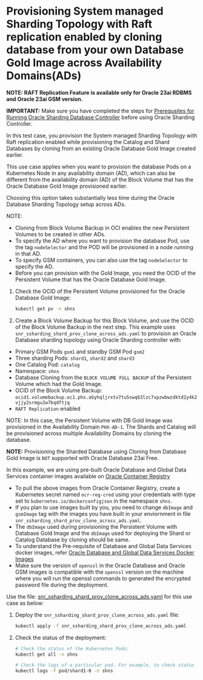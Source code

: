 # Provisioning System managed Sharding Topology with Raft replication enabled by cloning database from your own Database Gold Image across Availability Domains(ADs)

**NOTE: RAFT Replication Feature is available only for Oracle 23ai RDBMS and Oracle 23ai GSM version.**

**IMPORTANT:** Make sure you have completed the steps for [Prerequsites for Running Oracle Sharding Database Controller](../../README.md#prerequsites-for-running-oracle-sharding-database-controller) before using Oracle Sharding Controller.

In this test case, you provision the System managed Sharding Topology with Raft replication enabled while provisioning the Catalog and Shard Databases by cloning from an existing Oracle Database Gold Image created earlier.

This use case applies when you want to provision the database Pods on a Kubernetes Node in any availability domain (AD), which can also be different from the availability domain (AD) of the Block Volume that has the Oracle Database Gold Image provisioned earlier.

Choosing this option takes substantially less time during the Oracle Database Sharding Topology setup across ADs.

NOTE:

* Cloning from Block Volume Backup in OCI enables the new Persistent Volumes to be created in other ADs.
* To specify the AD where you want to provision the database Pod, use the tag `nodeSelector` and the POD will be provisioned in a node running in that AD.
* To specify GSM containers, you can also use the tag `nodeSelector` to specify the AD.
* Before you can provision with the Gold Image, you need the OCID of the Persistent Volume that has the Oracle Database Gold Image.

1. Check the OCID of the Persistent Volume provisioned for the Oracle Database Gold Image:
    ```sh
    kubectl get pv -n shns
    ```
2. Create a Block Volume Backup for this Block Volume, and use the OCID of the Block Volume Backup in the next step. This example uses `snr_ssharding_shard_prov_clone_across_ads.yaml` to provision an Oracle Database sharding topology using Oracle Sharding controller with:

* Primary GSM Pods `gsm1` and standby GSM Pod `gsm2`
* Three sharding Pods: `shard1`, `shard2` and `shard3`
* One Catalog Pod: `catalog`
* Namespace: `shns`
* Database Cloning from the `BLOCK VOLUME FULL BACKUP` of the Persistent Volume which had the Gold Image.
* OCID of the Block Volume Backup: `ocid1.volumebackup.oc1.phx.abyhqljrxtv7tu5swqb3lzc7vpzwbwzdktd2y4k2vjjy2srmgu2w7bqdftjq`
* `RAFT Replication` enabled

NOTE: In this case, the Persistent Volume with DB Gold Image was provisioned in the Availability Domain `PHX-AD-1`. The Shards and Catalog will be provisioned across multiple Availability Domains by cloning the database.

**NOTE:** Provisioning the Sharded Database using Cloning from Database Gold Image is `NOT` supported with Oracle Database 23ai Free.

In this example, we are using pre-built Oracle Database and Global Data Services container images available on [Oracle Container Registry](https://container-registry.oracle.com/)
  * To pull the above images from Oracle Container Registry, create a Kubernetes secret named `ocr-reg-cred` using your credentials with type set to `kubernetes.io/dockerconfigjson` in the namespace `shns`.
  * If you plan to use images built by you, you need to change `dbImage` and `gsmImage` tag with the images you have built in your enviornment in file `snr_ssharding_shard_prov_clone_across_ads.yaml`.
  * The `dbImage` used during provisioning the Persistent Volume with Database Gold Image and the `dbImage` used for deploying the Shard or Catalog Database by cloning should be same.
  * To understand the Pre-requisite of Database and Global Data Services docker images, refer [Oracle Database and Global Data Services Docker Images](../../README.md#3-oracle-database-and-global-data-services-docker-images)
  * Make sure the version of `openssl` in the Oracle Database and Oracle GSM images is compatible with the `openssl` version on the machine where you will run the openssl commands to generated the encrypted password file during the deployment.

Use the file: [snr_ssharding_shard_prov_clone_across_ads.yaml](./snr_ssharding_shard_prov_clone_across_ads.yaml) for this use case as below:

1. Deploy the `snr_ssharding_shard_prov_clone_across_ads.yaml` file:
    ```sh
    kubectl apply -f snr_ssharding_shard_prov_clone_across_ads.yaml
    ```
2. Check the status of the deployment:
    ```sh
    # Check the status of the Kubernetes Pods:
    kubectl get all -n shns

    # Check the logs of a particular pod. For example, to check status of pod "shard1-0":
    kubectl logs -f pod/shard1-0 -n shns
  
